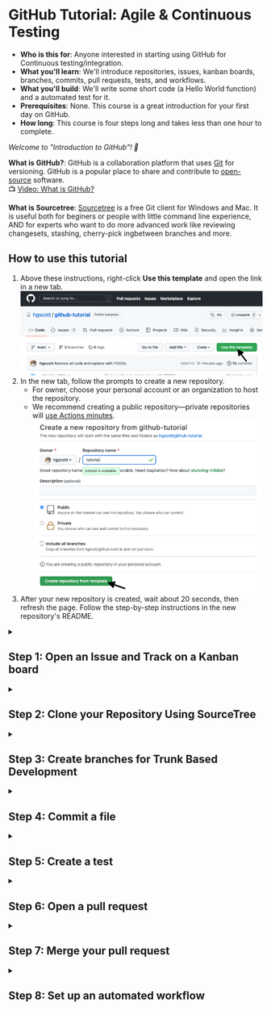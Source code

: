 # GitHub Tutorial: Agile & Continuous Testing

- **Who is this for**: Anyone interested in starting using GitHub for Continuous testing/integration.
- **What you'll learn**: We'll introduce repositories, issues, kanban boards, branches, commits, pull requests, tests, and workflows.
- **What you'll build**: We'll write some short code (a Hello World function) and a automated test for it.
- **Prerequisites**: None. This course is a great introduction for your first day on GitHub.
- **How long**: This course is four steps long and takes less than one hour to complete.

_Welcome to "Introduction to GitHub"! :wave:_

**What is GitHub?**: GitHub is a collaboration platform that uses [Git](https://docs.github.com/get-started/quickstart/github-glossary#git) for versioning. GitHub is a popular place to share and contribute to [open-source](https://docs.github.com/get-started/quickstart/github-glossary#open-source) software.
<br>:tv: [Video: What is GitHub?](https://www.youtube.com/watch?v=w3jLJU7DT5E)

**What is Sourcetree**: [Sourcetree](https://www.sourcetreeapp.com/) is a free Git client for Windows and Mac. It is useful both for beginers or people with little command line experience, AND for experts who want to do more advanced work like reviewing changesets, stashing, cherry-pick ingbetween branches and more.

## How to use this tutorial

1. Above these instructions, right-click **Use this template** and open the link in a new tab.
   ![Use this template](imgs/use-this-template.png)
2. In the new tab, follow the prompts to create a new repository.
   - For owner, choose your personal account or an organization to host the repository.
   - We recommend creating a public repository—private repositories will [use Actions minutes](https://docs.github.com/en/billing/managing-billing-for-github-actions/about-billing-for-github-actions).
   ![Create a new repository](imgs/create-repository.png)
3. After your new repository is created, wait about 20 seconds, then refresh the page. Follow the step-by-step instructions in the new repository's README.

<details id=1>
<summary><h2>Step 1: Open an Issue and Track on a Kanban board</h2></summary>

**Issues** let you track your work on GitHub, and are useful for discussing specific details of a project such as bug reports, planned improvements and feedback.

Let's open some issues about the work we are going to do today.

1. On GitHub.com, navigate to the main page of the repository.
2. Under your repository name, click Issues.
![Click the issue button](imgs/issues-button.png)
3. Click New issue.
![New issue button](imgs/new-issue.png)
4. Type a title and description for your issue. We will title our first issue "Write function that says hello to a given name".
![Issue name](imgs/make-issue.png)
5. When you're finished, click Submit new issue.
![Issue name](imgs/submit-issue.png)

Repeat that process to create the following issues:
* Test the hello function
* Automatically build and test code

After that you will see all of your issues listed on the issue page.
![Issue name](imgs/all-issues.png)

Another way to track your issues is by using **Projects**. A project is an adaptable spreadsheet that integrates with your issues and pull requests on GitHub to help you plan and track your work effectively. 

We'll make a project for our work:

1. In the top right corner of GitHub.com, click your profile photo, then click Your project.
![Image](imgs/your-projects.png)
3. Click New project.
![Image](imgs/new-project.png)
4. When prompted to select a template, click Board, under Start from Scratch. Then, click Create.
![Image](imgs/create-board.png)

The board view of the project is essentially a **Kanban board**.

A kanban board is an agile project management tool designed to help visualize work, limit work-in-progress, and maximize efficiency (or flow). It typically has the columns "To Do", "In Progress", and "Done", but you can have any columns that fit your workflow.

We can add the issues we have already created to the board by:
1. Clicking the "Add Item" button at the bottom of the Todo column
![Image](imgs/add-item.png)
2. Searching for your repository using the `#` key.
![Image](imgs/search-repository.png)
3. Click on the individual issues you have made in the repository to add them to the board.
![Image](imgs/add-issues.png)
4. We can see that all of our issues remain to be done, by looking at the board.
![Image](imgs/board-300.png)

</details>

<details id=2>
<summary><h2>Step 2: Clone your Repository Using SourceTree</h2></summary>
**What is a repository?**: A [repository](https://docs.github.com/get-started/quickstart/github-glossary#repository) is a project containing files and folders. A repository tracks versions of files and folders.
<br>:tv: [Video: Exploring a repository](https://www.youtube.com/watch?v=R8OAwrcMlRw)

1. From SourceTree, click Remote. All of your remote projects display.
2. Click Clone next to the repository you wish to clone locally.
![Image](sourcetree-clone.png)
3. From the Clone a repository window, click Clone. Click Local to see a list of your cloned repositories. 
![Image](clone.png)
</details>

<details id=3>
<summary><h2>Step 3: Create branches for Trunk Based Development</h2></summary>

### :keyboard: Activity: Your first branch with Sourcetree

**What is a branch?**: A [branch](https://docs.github.com/en/get-started/quickstart/github-glossary#branch) is a parallel version of your repository. By default, your repository has one branch named `main` and it is considered to be the definitive branch. You can create additional branches off of `main` in your repository. You can use branches to have different versions of a project at one time.

On additional branches, you can make edits without impacting the `main` version. Branches allow you to separate your work from the `main` branch. In other words, everyone's work is safe while you contribute.
<br>:tv: [Video: Branches](https://www.youtube.com/watch?v=xgQmu81G1yY)

**What is Trunk-Based Development?** [Trunk Based Development]() is a branching model, where developers collaborate on code in a single branch called ‘trunk’ (or on their short lived feature branches). You should resist any pressure to create other long-lived development branches by employing documented techniques. You avoid merge hell, do not break the build, and live happily ever after. ![Trunk Based Dev Diagram](https://trunkbaseddevelopment.com/trunk1c.png)

Instead of a single main branch, we will use two branches to record the history of the project. The main branch stores the official release history, and the develop branch serves as an integration branch for features. It's also convenient to tag all commits in the main branch with a version number.

The first step is to complement the default main with a develop branch. A simple way to do this to create empty develop branch locally and push it to the server.

1. From Sourcetree, click the Branch button.
![Image](click-branch.png)
2. From the New Branch field, enter a name for your branch- we'll call this one "develop".
![Image](name-develop.png)
3. Click Create Branch.

_You created a branch! :tada:_

Now, do the same for a feature branch, we'll call "hello".
![Image](click-branch-2.png)
![Image](name-hello.png)

Now you are all set to start developing!

</details>

<details id=4>
<summary><h2>Step 4: Commit a file</h2></summary>

Now that you are on your feature branch, you can edit your project without changing the `main` branch. It’s time to create a file and make your first commit!

First, we will claim a task on the Kanban board, by moving a task from the Todo column to the In Progress column.
![Image](board-210.png)

**What is a commit?**: A [commit](https://docs.github.com/pull-requests/committing-changes-to-your-project/creating-and-editing-commits/about-commits) is a set of changes to the files and folders in your project. A commit exists in a branch.

### :keyboard: Activity: Your first commit

The following steps will guide you through the process of committing a change on GitHub using Sourcetree. Committing a change requires first adding a new file to your new branch. 

1. In your favorite IDE, make sure you're on your new branch `hello`.
![Image](vscode.png)
2. Open the file called `hello.py` in the directory `hello`.
![Image](hello-todo.png)
3. In your IDE, copy the following content to your file:
   ```
   def hello(name: str):
        return 'Hello, ' + name + '!'
   ```
4. Open the History view in SourceTree and notice that your repository now has uncommitted changes.
![Image](history.png)
5. Open the File Status view, and click the check mark next to `Unstaged Files` to stage all of your changes.
![Image](unstaged-changes.png)
6. In the message box, enter a commit message.
![Image](commit-msg.png)
7. Click the Commit button under the box. From Sourcetree's History, you'll see that the file has been updated on your new branch.
8. Click the Push button to push your new branch to the repository.
![Image](push.png)
9. Under the Push? column from the dialog box that appears, select your new branches to indicate that you are pushing that branch to origin and click OK.
![Image](remote-branches.png)

Now that we are doen with that task, we will move the task from In Progress to Done and close the issue.
![Image](click-branch.png)
</details>

<details id=5>
<summary><h2>Step 5: Create a test</h2></summary>

The next task we will tackle is the task for testing our function, so we will move that task from Todo to In Progress.
![Image](board-111.png)

**What is unittest?**: The unittest module provides a rich set of tools for constructing and running tests. It supports test automation, sharing of setup and shutdown code for tests, aggregation of tests into collections, and independence of the tests from the reporting framework.

In the `test` directory, there is a file called `test_hello.py` we will add 2 tests to the `TestHello` class.

1. The first test passes a name to the function and checks that the output is as expected.
   1. We'll call this function 'test_hello_name` by typing:
   ```
   def test_hello_name(self):
   ```
   2. Inside that test function, call our `hello` function with a name and check that the output is as excped with `assertEqual`. For example, to test teh name "John" we would write:
   ```
       self.assertEqual(hello.hello('John'), 'Hello, John!')
   ```
2. We can run the tests directly in our IDE to check that our tests are passing. 
   1. To set up tests in VSCode:
      1. Click the beaker in the the left side bar.
      ![Image](click-beaker.png)
      2. Then click "Configure Python Tests"
      ![Image](configure-tests.png)
      3. We'll select `unittest` as the testing framework
      ![Image](select-unittest.png)
      4. Select `test` as the durectory containing the tests
      ![Image](pick-test-dir.png)
      5. And select `test_*.py` as the pattern
      ![Image](pick-test-pattern.png)
   2. We should now see the name of our test nested under the class, file, and directory
   ![Image](test-lsit.png)
   3. We can run our one specific test by clicking on the "play" button next to its name
   ![Image](run-test_hello.png)
   4. Or we can run all of our tests (in this case that is the same thing),, by clicking on the "play" button at the top of the menu (on the test directory)
   ![Image](run-all-tests.png)
2. We can also test that the function fails when we want it to. Now, we will create a test that passes an integer instead of a string as the name, so we would expect the fucntion to raise a TypeError.
   1. We'll call this function `test_integer`:
   ```
   def test_integer(self):
   ```
   2. We will tell the test to expect a Type error with the line
   ```
       with self.assertRaises(TypeError):
   ```
   3. Then inside of that `with` statement, run the function with an integer:
   ```
          hello.hello(123)
   ```
3. We can now rerun all of the tests in the `test` durectory and check that our new `test_integer` test passing:
   1. Click on the play button by `test`
   ![Image](new-test.png)
   2. The green checkmarks next to all the test names means that everything is passing
   ![Image](passing.png)
4. Now commit and push these changes to the repositry using SourceTree.
![Image](push-2.png)
![Image](remote-branches-2.png)

Now that we have finished this task, we will make the task on the kanban board from In Progress to Done.
![Image](board-102.png)

</details>

<details id=6>
<summary><h2>Step 6: Open a pull request</h2></summary>

_Nice work making those commits :sparkles:_

Now that you’ve created a commit, it’s time to share your proposed change through a pull request!

**What is a pull request?**: Collaboration happens on a pull request. The pull request shows the changes in your branch to other people. This pull request is going to keep the changes you just made on your branch and propose applying them to the `develop` branch.
<br>:tv: [Video: Introduction to pull requests](https://youtu.be/kJr-PIfLDl4)

### :keyboard: Activity: Create a pull request

1. You may have noticed after your commit that a message displayed indicating your recent push to your branch and providing a button that says **Compare & pull request**.

![Image](compare-and-pull.png)

2. Click **Compare & pull request**.
3. In the **base:** dropdown, make sure **develop** is selected.
4. Select the **compare:** dropdown, and click `hello`. <br>
5. Title the pull request to something meaningful, such as "Write and test Hello function"
![Image](create-pull.png)
7. The next field helps you provide a description of the changes you made. Feel free to add a description of what you’ve accomplished so far. As a reminder, you have: created two brances, added a function to the `hello` module, and tested that function! <br>
6. Click **Create pull request**.
7. On the new pull request page you will see the information you just provided along with the commits you made and a diff of the files you edited.

</details>

<details id=7>
<summary><h2>Step 7: Merge your pull request</h2></summary>

_Nicely done friend! :sunglasses:_

You successfully created a pull request. You can now merge your pull request.

**What is a _merge_**: A [merge](https://docs.github.com/en/get-started/quickstart/github-glossary#merge) adds the changes in your pull request and branch into the `main` branch.
<br>:tv: [Video: Understanding the GitHub flow](https://www.youtube.com/watch?v=PBI2Rz-ZOxU)

![screenshot of green merge pull request button](/images/Green-merge-pull-request.png)
### :keyboard: Activity: Merge the pull request

1. Click **Merge pull request**.
2. Click **Confirm merge**.
![Image](confirm-merge.png)
3. Once your branch has been merged, you don't need it anymore. To delete this branch, click **Delete branch**.<br>
![Image](delete-branch.png)
4. Back in Sourcetree check out the `develop` branch by right-clicking on it and selecting "Checkout develop"
![Image](checkout-develop.png)
5. You can pull the merged changes by clicking pull, and when prompted, confirm.
![Image](pull-develop.png)
6. You can now see on the diagram that the hello branch came off of the develop branch and went back into it.
![Image](history-3.png)
7. Since it is fully merged, it is safe to delete the `hello` branch. To do this, right click on `hello` under `Branches` and select `Delete hello`.
![Image](delete-hello.png)
8. when prompted, say OK.
![Image](confirm-delete.png)

</details>

<details id=8>
<summary><h2>Step 8: Set up an automated workflow</h2></summary>

**GitHub Actions** is a continuous integration and continuous delivery (CI/CD) platform that allows you to automate your build, test, and deployment pipeline. You can create workflows that build and test every pull request to your repository, or deploy merged pull requests to production.

You can configure a GitHub Actions *workflow* to be triggered when an *event* occurs in your repository, such as a pull request being opened or an issue being created. Your workflow contains one or more *jobs* which can run in sequential order or in parallel. Each job will run inside its own virtual machine runner, or inside a container, and has one or more steps that either run a script that you define or run an action, which is a reusable extension that can simplify your workflow.

We will create a workflow to run our tests every time you push to a branch, and every time you open a pull request. This will let you know if any changes have broken your code unexpectedly, and if your code is safe to merge into the development branch.

To claim this task, move the final issue on the kanban chart from Todo to In Progress.
![Image](branch-012.png)

1. In Sourcertree, make a new feature branch for setting up the action, called `action`.
![Image](action-branch.png)
2. In your IDE, open the file `.github/workflows/python-package.yml`.
3. Replace the TODO with the following lines:
```
name: Python package

on:
  push:
  pull_request:

jobs:
  build:

    runs-on: ubuntu-latest
    strategy:
      fail-fast: false
      matrix:
        python-version: ["3.8", "3.9", "3.10"]

    steps:
    - uses: actions/checkout@v2
    - name: Set up Python ${{ matrix.python-version }}
      uses: actions/setup-python@v2
      with:
        python-version: ${{ matrix.python-version }}
    - name: Install dependencies
      run: |
        python -m pip install --upgrade pip
        python -m pip install flake8 pytest
        if [ -f requirements.txt ]; then pip install -r requirements.txt; fi
    - name: Lint with flake8
      run: |
        # stop the build if there are Python syntax errors or undefined names
        flake8 . --count --select=E9,F63,F7,F82 --show-source --statistics
        # exit-zero treats all errors as warnings. The GitHub editor is 127 chars wide
        flake8 . --count --exit-zero --max-complexity=10 --max-line-length=127 --statistics
    - name: Test with pytest
      run: |
        pip install .
        pytest
   ```
   We'll know go thorugh what each oth these lines do.
   1. Define the name of the workflow as it will appear in the "Actions" tab of the GitHub repository.
   ```
   name: Python package
   ```
   2. Specify the trigger(s) for the action. This example used the `push` and `pull_request` event, so a workflow run is triggered every time someone pushes a change to the repository (on any branch) or opens a pull a request.
   ```
   on:
     push:
     pull_request:
   ```
   3. Group together all the jobs that run in the workflow.
   ```
   jobs:
   ```
   4. Define a job named `build`.
   ```
     build:
   ```
   5. Define the type of machine to run the job on. Here we will use a GitHub-hosted runner, specifically a virtual machine of the latest version of Ubuntu Linux.
   ```
         runs-on: ubuntu-latest
         strategy:
   ```
   6. You can control how job failures are handled with jobs. If `fail-fast` is set to `true`, GitHub will cancel all in-progress and queued jobs in the matrix if any job in the matrix fails, which is the default. Here we will set it to false so that all jobs run regardless if one fails.
   ```
         fail-fast: false
   ```
   7. We will test our code on multiple python versions, listed here.
   ```
         matrix:
            python-version: ["3.8", "3.9", "3.10"]
   ```
   8. Group together all the steps that run in the `build` job. Each item nested under this section is a separate action or shell script.
   ```
         steps:
   ```
   9. The `uses` keyword specifies that this step will run `v3` of the `actions/checkout` action. This is an action that checks out your repository onto the runner, allowing you to run scripts or other actions against your code (such as build and test tools). You should use the checkout action any time your workflow will run against the repository's code.
   ```
         - uses: actions/checkout@v2
   ```
   10. This step uses the `actions/setup-python@v2` action to install the specified version of python.
   ```
         - name: Set up Python ${{ matrix.python-version }}
           uses: actions/setup-python@v2
           with:
              python-version: ${{ matrix.python-version }}
   ```
   11. The `run` keywork tells the job to execute a command on the runner. In this case you are using python to pip install the tools you need to run the workflow.
   ```
         - name: Install dependencies
         run: |
            python -m pip install --upgrade pip
            python -m pip install flake8 pytest
            if [ -f requirements.txt ]; then pip install -r requirements.txt; fi
   ```
   12. Here, the `run` keyword is using flake8 to lint the code.
   ```
            - name: Lint with flake8
            run: |
               # stop the build if there are Python syntax errors or undefined names
               flake8 . --count --select=E9,F63,F7,F82 --show-source --statistics
               # exit-zero treats all errors as warnings. The GitHub editor is 127 chars wide
               flake8 . --count --exit-zero --max-complexity=10 --max-line-length=127 --statistics
   ```
   13. Here the `run` keyword installs the code we wrote (in the hellofolder) and uses pytest to run the tests in our test folder.
            - name: Test with pytest
            run: |
               pip install .
               pytest
```
4. Commit these changes and push them to your GitHub repository.
![Image](commit-workflow.png)
![Image](push-action.png)
5. We can view the activity for a workflow run on the GitHub website.
   1. Under the repository name, click Actions.
   ![Image](actions-tab.png)
   2. Here we have only a single workflow, but if you had multiple, you could click on the name of the workflow you are interested in in the left sidebar to see only those results.
   ![Image](select-workflow.png)
   3. To get more details on a single workflow run, click on the name of the event that triggered the workflow.
   ![Image](select-run.png)
   4. From there, you can look at individual jobs, and their console output.
   ![Image](run-output.png)
   ![Image](console-output.png)
6. Finally, when we open a pull request to merge this code we can check that all tests are passing before merging.
![Image](merge-tests.png)

</details>
